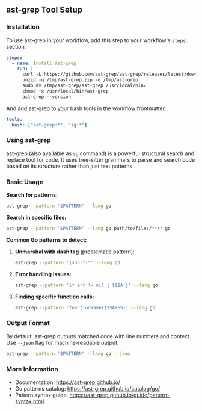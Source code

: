 ## ast-grep Tool Setup

### Installation

To use ast-grep in your workflow, add this step to your workflow's `steps:` section:

```yaml
steps:
  - name: Install ast-grep
    run: |
      curl -L https://github.com/ast-grep/ast-grep/releases/latest/download/ast-grep-x86_64-unknown-linux-gnu.zip -o /tmp/ast-grep.zip
      unzip -q /tmp/ast-grep.zip -d /tmp/ast-grep
      sudo mv /tmp/ast-grep/ast-grep /usr/local/bin/
      chmod +x /usr/local/bin/ast-grep
      ast-grep --version
```

And add ast-grep to your bash tools in the workflow frontmatter:

```yaml
tools:
  bash: ["ast-grep:*", "sg:*"]
```

### Using ast-grep

ast-grep (also available as `sg` command) is a powerful structural search and replace tool for code. It uses tree-sitter grammars to parse and search code based on its structure rather than just text patterns.

### Basic Usage

**Search for patterns:**
```bash
ast-grep --pattern '$PATTERN' --lang go
```

**Search in specific files:**
```bash
ast-grep --pattern '$PATTERN' --lang go path/to/files/**/*.go
```

**Common Go patterns to detect:**

1. **Unmarshal with dash tag** (problematic pattern):
   ```bash
   ast-grep --pattern 'json:"-"' --lang go
   ```

2. **Error handling issues:**
   ```bash
   ast-grep --pattern 'if err != nil { $$$A }' --lang go
   ```

3. **Finding specific function calls:**
   ```bash
   ast-grep --pattern 'functionName($$$ARGS)' --lang go
   ```

### Output Format

By default, ast-grep outputs matched code with line numbers and context. Use `--json` flag for machine-readable output:
```bash
ast-grep --pattern '$PATTERN' --lang go --json
```

### More Information

- Documentation: https://ast-grep.github.io/
- Go patterns catalog: https://ast-grep.github.io/catalog/go/
- Pattern syntax guide: https://ast-grep.github.io/guide/pattern-syntax.html
